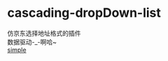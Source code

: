# cascading-dropDown-list       
仿京东选择地址格式的插件        
数据驱动-_-啊哈~        
[simple](https://fromtheblue.github.io/cascading-dropDown-list/)

